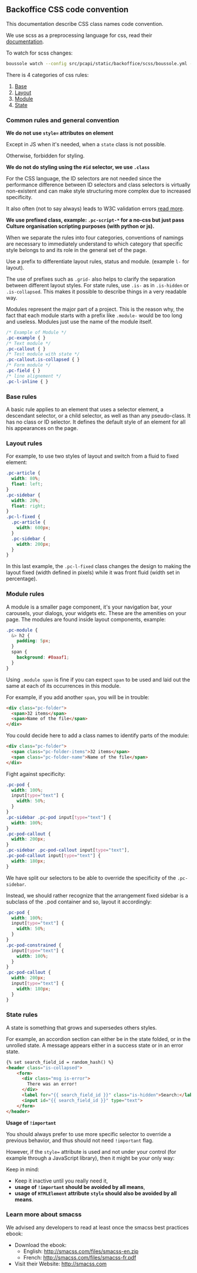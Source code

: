 ## Backoffice CSS code convention


This documentation describe CSS class names code convention.

We use scss as a preprocessing language for css, read their [documentation](https://sass-lang.com/documentation/).

To watch for scss changes:

```bash
boussole watch --config src/pcapi/static/backoffice/scss/boussole.yml --backend yaml
```

There is 4 categories of css rules:

1. [Base](#base-rules)
2. [Layout](#layout-rules)
3. [Module](#module-rules)
4. [State](#state-rules)

### Common rules and general convention

**We do not use `style=` attributes on element**

Except in JS when it's needed, when a `state` class is not possible.

Otherwise, forbidden for styling.

**We do not do styling using the `#id` selector, we use `.class`**

For the CSS language, the ID selectors are not needed since the performance difference between ID selectors and class selectors is
virtually non-existent and can make style structuring more complex due to increased specificity.

It also often (not to say always) leads to W3C validation errors [read more](HTML.md).

**We use prefixed class, example: `.pc-script-*` for a no-css but just pass Culture organisation scripting purposes (with python or js).**

When we separate the rules into four categories, conventions of namings are necessary to immediately understand to
which category that specific style belongs to and its role in the general set of the page.

Use a prefix to differentiate layout rules, status and module. (example `l-` for layout).
 
The use of prefixes such as `.grid-` also helps to clarify the separation between different layout styles. 
For state rules, use `.is-` as in `.is-hidden` or `.is-collapsed`. This makes it possible to describe things in a very readable way.

Modules represent the major part of a project. This is the reason why, the fact that each module starts with a prefix like `.module-` would be too long and useless. 
Modules just use the name of the module itself.

```css
/* Example of Module */
.pc-example { }
/* Text module */
.pc-callout { }
/* Test module with state */
.pc-callout.is-collapsed { }
/* Form module */
.pc-field { }
/* line alignement */
.pc-l-inline { }
``` 

### Base rules

A basic rule applies to an element that uses a selector element, a descendant selector, or a child selector, as well as than any pseudo-class. 
It has no class or ID selector. It defines the default style of an element for all his appearances on the page.

### Layout rules

For example, to use two styles of layout and switch from a fluid to fixed element:

```scss
.pc-article {
  width: 80%;
  float: left;
}
.pc-sidebar {
  width: 20%;
  float: right;
}
.pc-l-fixed {
  .pc-article {
    width: 600px;
  }
  .pc-sidebar {
    width: 200px;
  }
}
```

In this last example, the `.pc-l-fixed` class changes the design to making the layout fixed (width defined in pixels) while it was front fluid (width set in percentage).

### Module rules

A module is a smaller page component, it's your navigation bar, your carousels, your dialogs, your widgets etc.
These are the amenities on your page. The modules are found inside layout components, example:

```scss
.pc-module {
  &> h2 {
    padding: 5px;
  }
  span {
    background: #0aaaf1;
  }
}
``` 
Using `.module span` is fine if you can expect `span` to be used and laid out the same at each of its occurrences in this module.

For example, if you add another `span`, you will be in trouble:

```html
<div class="pc-folder">
  <span>32 items</span>
  <span>Name of the file</span>
</div>
```

You could decide here to add a class names to identify parts of the module:

```html
<div class="pc-folder">
  <span class="pc-folder-items">32 items</span>
  <span class="pc-folder-name">Name of the file</span>
</div>
```

Fight against specificity:

```scss
.pc-pod {
  width: 100%;
  input[type="text"] {
    width: 50%;
  }
} 
.pc-sidebar .pc-pod input[type="text"] {
  width: 100%;
}
.pc-pod-callout {
  width: 200px;
}
.pc-sidebar .pc-pod-callout input[type="text"], 
.pc-pod-callout input[type="text"] {
  width: 180px;
}
```

We have split our selectors to be able to override the specificity of the `.pc-sidebar`.

Instead, we should rather recognize that the arrangement fixed sidebar is a subclass of the `.`pod container and so, layout it accordingly:

```scss
.pc-pod {
  width: 100%;
  input[type="text"] {
    width: 50%;
  }
}
.pc-pod-constrained {
  input[type="text"] {
    width: 100%;
  }
}
.pc-pod-callout {
  width: 200px;
  input[type="text"] {
    width: 180px;
  }
}
```

### State rules

A state is something that grows and supersedes others styles. 

For example, an accordion section can either be in the state folded, or in the unrolled state. A message appears either in a success state or in an error state.

```html
{% set search_field_id = random_hash() %}
<header class="is-collapsed">
    <form>
      <div class="msg is-error">
        There was an error!
      </div>
      <label for="{{ search_field_id }}" class="is-hidden">Search:</label>
      <input id="{{ search_field_id }}" type="text">
    </form>
</header>
```

**Usage of `!important`**

You should always prefer to use more specific selector to override a previous behavior, and thus should not need `!important` flag.

However, if the `style=` attribute is used and not under your control (for example through a JavaScript library), then it might be your only way:

Keep in mind:

- Keep it inactive until you really need it, 
- **usage of `!important` should be avoided by all means**,
- **usage of `HTMLElement` attribute `style` should also be avoided by all means**.

### Learn more about smacss

We advised any developers to read at least once the smacss best practices ebook:

- Download the ebook:
  - English: http://smacss.com/files/smacss-en.zip
  - French: http://smacss.com/files/smacss-fr.pdf
- Visit their Website: http://smacss.com
